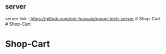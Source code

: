## server

server link : https://github.com/mir-hussain/moon-tech-server
#   S h o p - C a r t  
 # Shop-Cart
# Shop-Cart
